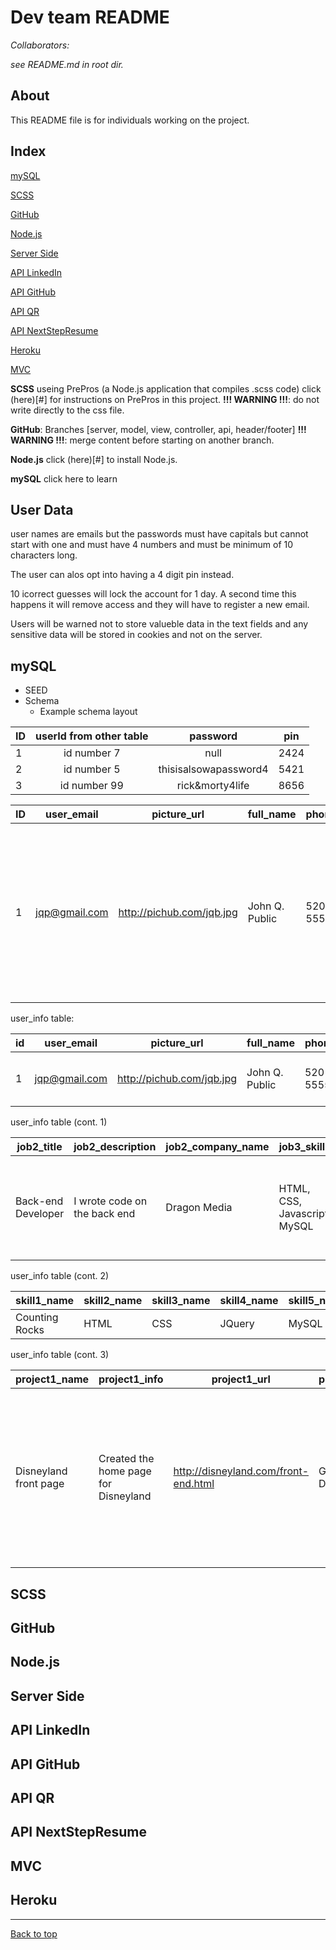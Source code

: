 # Dev team README 
 
*Collaborators:* 
 
*see README.md in root dir.* 
 
## About 
 
This README file is for individuals working on the project. 
## Index 
 
[mySQL](#mySQL) 
 
[SCSS](#SCSS) 
 
[GitHub](#GitHub) 
 
[Node.js](#Node.js) 
 
[Server Side](#Server-Side) 
 
[API LinkedIn](#API-LinkedIn) 
 
[API GitHub](#API-GitHub) 
 
[API QR](#API-QR) 
 
[API NextStepResume](#API-NextStepResume) 
 
[Heroku](#Heroku) 
 
[MVC](#MVC) 
 
**SCSS** useing PrePros (a Node.js application that compiles .scss code)
click (here)[#] for instructions on PrePros in this project.
**!!! WARNING !!!**: do not write directly to the css file.

**GitHub**: Branches [server, model, view, controller, api, header/footer]
**!!! WARNING !!!**: merge content before starting on another branch.

**Node.js** click (here)[#] to install Node.js.

**mySQL** click here to learn 


## User Data

user names are emails but the passwords must have capitals but cannot start with one and must have 4 numbers and must be minimum of 10 characters long.

The user can alos opt into having a 4 digit pin instead. 

10 icorrect guesses will lock the account for 1 day. A second time this happens it will remove access and they will have to register a new email.

Users will be warned not to store valueble data in the text fields and any sensitive data will be stored in cookies and not on the server.


## mySQL
 
* SEED
* Schema
   * Example schema layout

| ID     | userId from other table    | password  | pin |
| ------ |:-------------:| :-----------:| :-----------:|
| 1      | id number  7 | null | 2424 |
| 2      | id number  5     |   thisisalsowapassword4 | 5421 |
| 3      | id number  99     |    rick&morty4life | 8656 |

| ID | user_email | picture_url | full_name | phone_number | user_address | linked_in | github |opening_statement | quote | job1_skills | job1_start | job1_end | job1_title | job1_description | job1_company_name | job2_skills | job2_start | job2_end | job2_title | job2_description | job2_company_name | job3_skills | job3_start | job3_end | job3_title | job3_description | job3_company_name | education | ed_highest_level | school1_name | school1_grad_date | school1_major |school2_name | school2_grad_date | school2_major | skill1_name | skill2_name | skill3_name | skill4_name | skill5_name | reference1_name | reference1_number | reference1_email | reference1_relationship | reference2_name | reference2_number | reference2_email | reference2_relationship | reference3_name | reference3_number | reference3_email | reference3_relationship | project1_name | project1_info | project1_url | project2_name | project2_info | project2_url | project3_name | project3_info | project3_url | qr_url |
|----|------------|-------------|-----------|--------------|--------------|-----------|--------|------------------|-------|----------|-----------|---------|-----------|-------------------|-------------------|-------------|------------|----------|------------|------------------|-------------------|-------------|------------|----------|------------|------------------|-------------------|-----------|------------------|--------------|-------------------|---------------|--------------|-------------------|---------------|-------------|-------------|-------------|-------------|-------------|-----------------|-------------------|------------------|-------------------------|-----------------|-------------------|------------------|-------------------------|-----------------|-------------------|------------------|------------------------|---------------|---------------|--------------|---------------|---------------|--------------|---------------|---------------|--------------|--------|
| 1  | jqp@gmail.com | http://pichub.com/jqb.jpg | John Q. Public | 520-555-5555 | 66 E. Main Street, Tucson, AZ, 85743 | null | null | I love web development | To err is human | HTML, CSS | 10/09/2019 | Presently employed | Front-End Developer | I write HTML and CSS for index pages | ABC Media | Javascipt, JQuery | 1/20/2017 | 1/20/2019 | Back-end Developer | I wrote code on the back end | Dragon Media | HTML, CSS, Javascript, MySQL | 2/20/2015 | 1/1/2013 | Full-Stack Developer | I do front and back-end web development | Unicorn Media | I got a BS in geology and dabbled in graduate work | BS in Geology | Arizona State University | 8/20/1992 | Geology | Northern Arizona University | null | Geology | Counting Rocks | HTML | CSS | JQuery | MySQL | Joe Rock | 520-323-2352 | jr@gmail.com | Former Professor | John Frank | 602-323-2323 | jf@gmail.com | Supervisor at Unicorn Media | Mary Doe | 520-234-9274 | md@gmail.com | Supervisor at Dragon Media | Disneyland front page | Created the home page for Disneyland | http://disneyland.com/front-end.html | Geologic Map Database | A collaborative effort between universities, state geologic surveys, and the public to provide geologic map coverage of the United States | http://geology.com/database | AZ Sports Page | A web page giving sports information in Arizona | http://azsports.com |http://qrurl.com |


user_info table:

| id | user_email    | picture_url               | full_name      | phone_number | user_address                        | linked_in | github | opening_statement      | quote           | job1_skills | job1_start | job1_end           | job1_title          | job1_description                     | job1_company_name | job2_skills        | job2_start | job2_end  |
|----|---------------|---------------------------|----------------|--------------|-------------------------------------|-----------|--------|------------------------|-----------------|-------------|------------|--------------------|---------------------|--------------------------------------|-------------------|--------------------|------------|-----------|
| 1  | jqp@gmail.com | http://pichub.com/jqb.jpg | John Q. Public | 520-555-5555 | 66 E. Main Street, Tucson, AZ 85743 | null      | null   | I love web development | To err is human | HTML, CSS   | 10/09/2019 | Presently employed | Front-end Developer | I write HTML and CSS for index pages | ABC Media         | Javascript, JQuery | 1/20/2017  | 1/20/2019 |

user_info table (cont. 1)

| job2_title         | job2_description             | job2_company_name | job3_skills                  | job3_start | job3_end | job3_title           | job3_description                        | job3_company_name | education                                          | ed_highest_level | school1_name             | school1_grad_date | school1_major | school2_name                | school2_grad_date | school2_major |
|--------------------|------------------------------|-------------------|------------------------------|------------|----------|----------------------|-----------------------------------------|-------------------|----------------------------------------------------|------------------|--------------------------|-------------------|---------------|-----------------------------|-------------------|---------------|
| Back-end Developer | I wrote code on the back end | Dragon Media      | HTML, CSS, Javascript, MySQL | 2/20/2015  | 1/1/2013 | Full-Stack Developer | I do front and back-end web development | Unicorn Media     | I got a BS in geology and dabbled in graduate work | BS in Geology    | Arizona State University | 8/20/1992         | Geology       | Northern Arizona University | null              | Geology       |

user_info table (cont. 2)

| skill1_name    | skill2_name | skill3_name | skill4_name | skill5_name | reference1_name | reference1_number | reference1_email | reference1_relationship | reference2_name | reference2_number | reference2_email | reference2_relationship     | reference3_name | reference3_number | reference3_email | reference3_relationship    |
|----------------|-------------|-------------|-------------|-------------|-----------------|-------------------|------------------|-------------------------|-----------------|-------------------|------------------|-----------------------------|-----------------|-------------------|------------------|----------------------------|
| Counting Rocks | HTML        | CSS         | JQuery      | MySQL       | Joe Rock        | 520-323-2352      | jr@gmail.com     | Former Professor        | John Frank      | 602-323-2323      | jf@gmail.com     | Supervisor at Unicorn Media | Mary Doe        | 520-234-9274      | md@gmail.com     | Supervisor at Dragon Media |

user_info table (cont. 3)

| project1_name         | project1_info                        | project1_url                         | project2_name         | project2_info                                                                                                                             | project2_url                | project3_name  | project3_info                                   | project3_url        | qr_url           |
|-----------------------|--------------------------------------|--------------------------------------|-----------------------|-------------------------------------------------------------------------------------------------------------------------------------------|-----------------------------|----------------|-------------------------------------------------|---------------------|------------------|
| Disneyland front page | Created the home page for Disneyland | http://disneyland.com/front-end.html | Geologic Map Database | A collaborative effort between universities, state geologic surveys, and the public to provide geologic map coverage of the United States | http://geology.com/database | AZ Sports Page | A web page giving sports information in Arizona | http://azsports.com | http://qrurl.com |


## SCSS

## GitHub

## Node.js

## Server Side

## API LinkedIn

## API GitHub

## API QR

## API NextStepResume

## MVC

## Heroku


---


[Back to top](#)